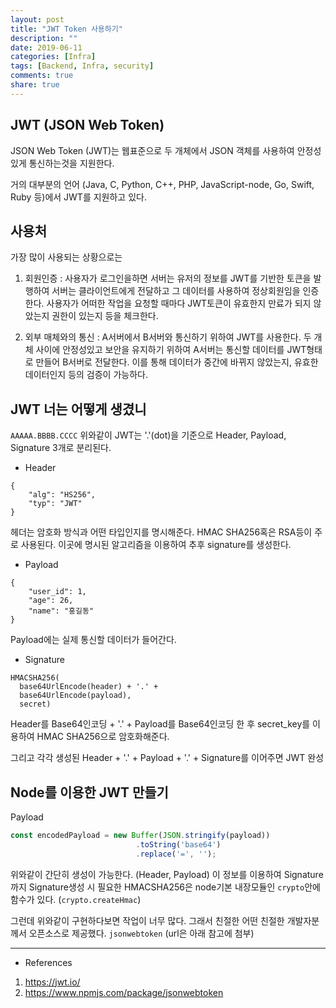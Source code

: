 ```yaml
---
layout: post
title: "JWT Token 사용하기"
description: ""
date: 2019-06-11
categories: [Infra]
tags: [Backend, Infra, security]
comments: true
share: true
---
```


## JWT (JSON Web Token)
JSON Web Token (JWT)는 웹표준으로 두 개체에서 JSON 객체를 사용하여 안정성 있게 통신하는것을 지원한다.

거의 대부분의 언어 (Java, C, Python, C++, PHP, JavaScript-node, Go, Swift, Ruby 등)에서 JWT를 지원하고 있다.

## 사용처
가장 많이 사용되는 상황으로는
1. 회원인증 : 사용자가 로그인을하면 서버는 유저의 정보를 JWT를 기반한 토큰을 발행하여 서버는 클라이언트에게 전달하고 그 데이터를 사용하여 정상회원임을 인증한다.
사용자가 어떠한 작업을 요청할 때마다 JWT토큰이 유효한지 만료가 되지 않았는지 권한이 있는지 등을 체크한다.

2. 외부 매체와의 통신 : A서버에서 B서버와 통신하기 위하여 JWT를 사용한다. 두 개체 사이에 안정성있고 보안을 유지하기 위하여 A서버는 통신할 데이터를 JWT형태로 만들어 B서버로 전달한다. 이를 통해 데이터가 중간에 바뀌지 않았는지, 유효한 데이터인지 등의 검증이 가능하다.

## JWT 너는 어떻게 생겼니
`AAAAA.BBBB.CCCC`
위와같이 JWT는 '.'(dot)을 기준으로 Header, Payload, Signature 3개로 분리된다.
- Header
```
{
    "alg": "HS256",
    "typ": "JWT"
}
``` 
헤더는 암호화 방식과 어떤 타입인지를 명시해준다. HMAC SHA256혹은 RSA등이 주로 사용된다.
이곳에 명시된 알고리즘을 이용하여 추후 signature를 생성한다.

- Payload
```
{
    "user_id": 1,
    "age": 26,
    "name": "홍길동"
}
```
Payload에는 실제 통신할 데이터가 들어간다.

- Signature
```
HMACSHA256(
  base64UrlEncode(header) + '.' +
  base64UrlEncode(payload),
  secret)
```
Header를 Base64인코딩 + '.' + Payload를 Base64인코딩 한 후 secret_key를 이용하여 HMAC SHA256으로 암호화해준다.

그리고 각각 생성된 Header + '.' + Payload + '.' + Signature를 이어주면 JWT 완성  


## Node를 이용한 JWT 만들기
Payload
```javascript
const encodedPayload = new Buffer(JSON.stringify(payload))
                            .toString('base64')
                            .replace('=', '');
```
위와같이 간단히 생성이 가능한다. (Header, Payload) 이 정보를 이용하여 Signature까지
Signature생성 시 필요한 HMACSHA256은 node기본 내장모듈인 `crypto`안에 함수가 있다. (`crypto.createHmac`)

그런데 위와같이 구현하다보면 작업이 너무 많다.
그래서 친절한 어떤 친절한 개발자분께서 오픈소스로 제공했다.
`jsonwebtoken` (url은 아래 참고에 첨부)

---
* References  
1. https://jwt.io/
2. https://www.npmjs.com/package/jsonwebtoken